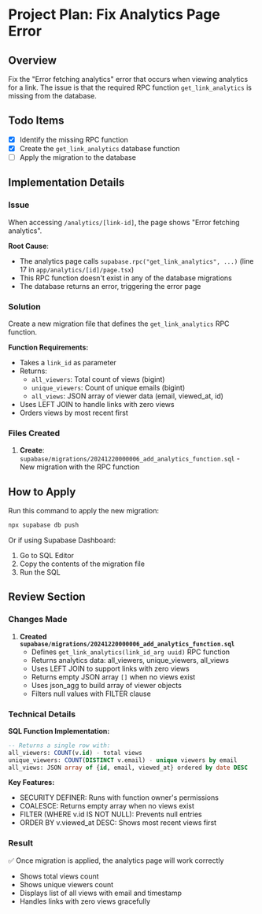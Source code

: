# Project Plan: Fix Analytics Page Error

## Overview

Fix the "Error fetching analytics" error that occurs when viewing analytics for a link. The issue is that the required RPC function `get_link_analytics` is missing from the database.

## Todo Items

- [x] Identify the missing RPC function
- [x] Create the `get_link_analytics` database function
- [ ] Apply the migration to the database

## Implementation Details

### Issue

When accessing `/analytics/[link-id]`, the page shows "Error fetching analytics".

**Root Cause**:

- The analytics page calls `supabase.rpc("get_link_analytics", ...)` (line 17 in `app/analytics/[id]/page.tsx`)
- This RPC function doesn't exist in any of the database migrations
- The database returns an error, triggering the error page

### Solution

Create a new migration file that defines the `get_link_analytics` RPC function.

**Function Requirements:**

- Takes a `link_id` as parameter
- Returns:
  - `all_viewers`: Total count of views (bigint)
  - `unique_viewers`: Count of unique emails (bigint)
  - `all_views`: JSON array of viewer data (email, viewed_at, id)
- Uses LEFT JOIN to handle links with zero views
- Orders views by most recent first

### Files Created

1. **Create**: `supabase/migrations/20241220000006_add_analytics_function.sql` - New migration with the RPC function

## How to Apply

Run this command to apply the new migration:

```bash
npx supabase db push
```

Or if using Supabase Dashboard:

1. Go to SQL Editor
2. Copy the contents of the migration file
3. Run the SQL

## Review Section

### Changes Made

1. **Created `supabase/migrations/20241220000006_add_analytics_function.sql`**
   - Defines `get_link_analytics(link_id_arg uuid)` RPC function
   - Returns analytics data: all_viewers, unique_viewers, all_views
   - Uses LEFT JOIN to support links with zero views
   - Returns empty JSON array `[]` when no views exist
   - Uses json_agg to build array of viewer objects
   - Filters null values with FILTER clause

### Technical Details

**SQL Function Implementation:**

```sql
-- Returns a single row with:
all_viewers: COUNT(v.id) - total views
unique_viewers: COUNT(DISTINCT v.email) - unique viewers by email
all_views: JSON array of {id, email, viewed_at} ordered by date DESC
```

**Key Features:**

- SECURITY DEFINER: Runs with function owner's permissions
- COALESCE: Returns empty array when no views exist
- FILTER (WHERE v.id IS NOT NULL): Prevents null entries
- ORDER BY v.viewed_at DESC: Shows most recent views first

### Result

✅ Once migration is applied, the analytics page will work correctly

- Shows total views count
- Shows unique viewers count
- Displays list of all views with email and timestamp
- Handles links with zero views gracefully
